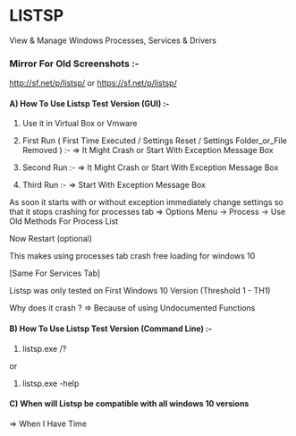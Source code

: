 # LISTSP

View &amp; Manage Windows Processes, Services &amp; Drivers

### Mirror For Old Screenshots :-

http://sf.net/p/listsp/   or   https://sf.net/p/listsp/ 



#### A) How To Use Listsp Test Version (GUI) :-

1) Use it in Virtual Box or Vmware

2) First Run ( First Time Executed / Settings Reset / Settings Folder_or_File Removed ) :-
   => It Might Crash or Start With Exception Message Box

3) Second Run :-
   => It Might Crash or Start With Exception Message Box

4) Third Run :-
   => Start With Exception Message Box

As soon it starts with or without exception immediately change settings so that it stops crashing for processes tab
   => Options Menu -> Process -> Use Old Methods For Process List

Now Restart (optional)

This makes using processes tab crash free loading for windows 10

[Same For Services Tab]


Listsp was only tested on First Windows 10 Version (Threshold 1 - TH1)

Why does it crash ?
=> Because of using Undocumented Functions


#### B) How To Use Listsp Test Version (Command Line) :-

1) listsp.exe /?

or

1) listsp.exe -help


#### C) When will Listsp be compatible with all windows 10 versions
   => When I Have Time


